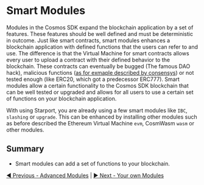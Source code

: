 # Smart Modules

Modules in the Cosmos SDK expand the blockchain application by a set of features. These features should be well defined and must be deterministic in outcome. Just like smart contracts, smart modules enhances a blockchain application with defined functions that the users can refer to and use.
The difference is that the Virtual Machine for smart contracts allows every user to upload a contract with their defined behavior to the blockchain. These contracts can eventually be bugged (The famous DAO hack), malicious functions ([as for exmaple described by consensys](https://consensys.github.io/smart-contract-best-practices/known_attacks/)) or not tested enough (like ERC20, which got a predecessor ERC777). Smart modules allow a certain functionality to the Cosmos SDK blockchain that can be well tested or upgraded and allows for all users to use a certain set of functions on your blockchain application.

With using Starport, you are already using a few smart modules like `IBC`, `slashing` or `upgrade`. This can be enhanced by installing other modules such as before described the Ethereum Virtual Machine `evm`, CosmWasm `wasm` or other modules.

## Summary

- Smart modules can add a set of functions to your blockchain.

[◀️ Previous - Advanced Modules](../../03%20modules/03_advanced_modules/03_advanced_modules.md) | [▶️ Next - Your own Modules](../../03%20modules/05_your_own_module/05_your_own_module.md)  